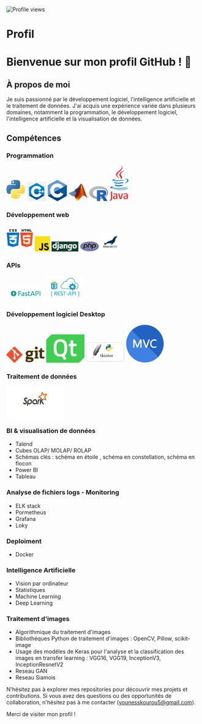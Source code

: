 ![Profile views](https://komarev.com/ghpvc/?username=yokourou&color=blue)

# Profil

# Bienvenue sur mon profil GitHub ! 👋

## À propos de moi

Je suis passionné par le développement logiciel, l'intelligence artificielle et le traitement de données. J'ai acquis une expérience variée dans plusieurs domaines, notamment la programmation, le développement logiciel, l'intelligence artificielle et la visualisation de données.

## Compétences

### Programmation

<img src="Python.png" alt="Python" width="50"/>     <img src="cpp.png" alt="cpp" width="50"/>     <img src="C.png" alt="C" width="50"/>     <img src="Matlab.png" alt="Matlab" width="50"/>     <img src="R.png" alt="R" width="50"/>     <img src="Java.png" alt="Java" width="50"/> 


### Développement web
 <img src="html_css.png" alt="html_css" width="70"/> <img src="JavaScript.png" alt="JavaScript" width="40"/> <img src="django.png" alt="django" width="70"/> <img src="PHP.png" alt="PHP" width="50"/>  <img src="mariadb.png" alt="mariadb" width="50"/> 

### APIs
<img src="fastapi.png" alt="fastapi" width="100"/> 
<img src="restapi.png" alt="restapi" width="100"/> 


### Développement logiciel Desktop
<img src="Git.png" alt="Git" width="100"/> <img src="Qt.png" alt="Qt" width="100"/> <img src="tkinter.png" alt="tkinter" width="100"/> <img src="mvc.png" alt="mvc" width="100"/> 
  
### Traitement de données
<img src="spark.png" alt="spark" width="150" height ="80"/> 

### BI & visualisation de données
- Talend
- Cubes OLAP/ MOLAP/ ROLAP
- Schémas clés : schéma en étoile , schéma en constellation, schéma en flocon
- Power BI
- Tableau

### Analyse de fichiers logs - Monitoring 
- ELK stack
- Pormetheus
- Grafana
- Loky

### Deploiment
- Docker

### Intelligence Artificielle
- Vision par ordinateur
- Statistiques
- Machine Learning
- Deep Learning

### Traitement d'images
- Algorithmique du traitement d'images
- Bibliothéques Python de traitement d'images : OpenCV, Pillow, scikit-image
- Usage des modéles de Keras pour l'analyse et la classification des images en transfer learning : VGG16, VGG19, InceptionV3, InceptionResnetV2
- Reseau GAN
- Reseau Siamois



N'hésitez pas à explorer mes repositories pour découvrir mes projets et contributions. Si vous avez des questions ou des opportunités de collaboration, n'hésitez pas à me contacter (younesskourou5@gmail.com).


Merci de visiter mon profil !
